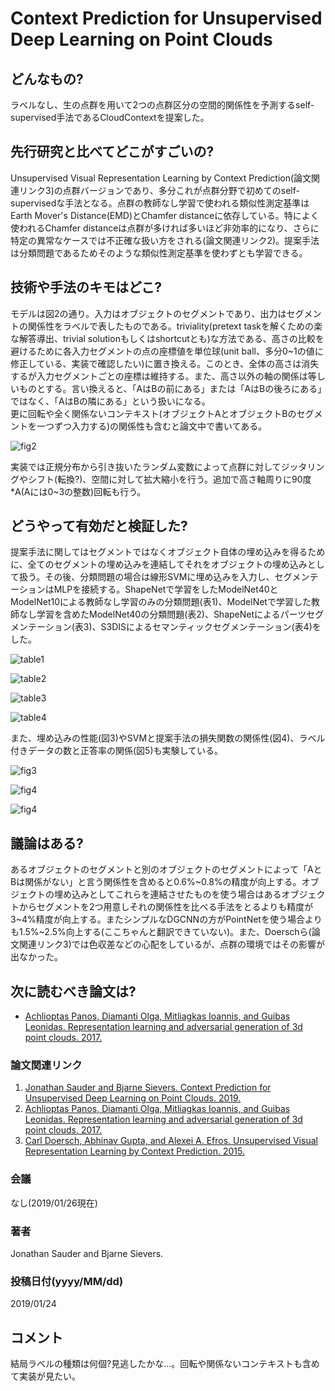 # Context Prediction for Unsupervised Deep Learning on Point Clouds

## どんなもの?
ラベルなし、生の点群を用いて2つの点群区分の空間的関係性を予測するself-supervised手法であるCloudContextを提案した。

## 先行研究と比べてどこがすごいの?
Unsupervised Visual Representation Learning by Context Prediction(論文関連リンク3)の点群バージョンであり、多分これが点群分野で初めてのself-supervisedな手法となる。点群の教師なし学習で使われる類似性測定基準はEarth Mover's Distance(EMD)とChamfer distanceに依存している。特によく使われるChamfer distanceは点群が多ければ多いほど非効率的になり、さらに特定の異常なケースでは不正確な扱い方をされる(論文関連リンク2)。提案手法は分類問題であるためそのような類似性測定基準を使わずとも学習できる。

## 技術や手法のキモはどこ?
モデルは図2の通り。入力はオブジェクトのセグメントであり、出力はセグメントの関係性をラベルで表したものである。triviality(pretext taskを解くための楽な解答導出、trivial solutionもしくはshortcutとも)な方法である、高さの比較を避けるために各入力セグメントの点の座標値を単位球(unit ball、多分0~1の値に修正している、実装で確認したい)に置き換える。このとき、全体の高さは消失するが入力セグメントごとの座標は維持する。また、高さ以外の軸の関係は等しいものとする。言い換えると、「AはBの前にある」または「AはBの後ろにある」ではなく、「AはBの隣にある」という扱いになる。  
更に回転や全く関係ないコンテキスト(オブジェクトAとオブジェクトBのセグメントを一つずつ入力する)の関係性も含むと論文中で書いてある。

![fig2](img/CPfUDLoPC/fig2.png)

実装では正規分布から引き抜いたランダム変数によって点群に対してジッタリングやシフト(転換?)、空間に対して拡大縮小を行う。追加で高さ軸周りに90度\*A(Aには0~3の整数)回転も行う。

## どうやって有効だと検証した?
提案手法に関してはセグメントではなくオブジェクト自体の埋め込みを得るために、全てのセグメントの埋め込みを連結してそれをオブジェクトの埋め込みとして扱う。その後、分類問題の場合は線形SVMに埋め込みを入力し、セグメンテーションはMLPを接続する。ShapeNetで学習をしたModelNet40とModelNet10による教師なし学習のみの分類問題(表1)、ModelNetで学習した教師なし学習を含めたModelNet40の分類問題(表2)、ShapeNetによるパーツセグメンテーション(表3)、S3DISによるセマンティックセグメンテーション(表4)をした。

![table1](img/CPfUDLoPC/table1.png)

![table2](img/CPfUDLoPC/table2.png)

![table3](img/CPfUDLoPC/table3.png)

![table4](img/CPfUDLoPC/table4.png)

また、埋め込みの性能(図3)やSVMと提案手法の損失関数の関係性(図4)、ラベル付きデータの数と正答率の関係(図5)も実験している。

![fig3](img/CPfUDLoPC/fig3.png)

![fig4](img/CPfUDLoPC/fig4.png)

![fig4](img/CPfUDLoPC/fig5.png)


## 議論はある?
あるオブジェクトのセグメントと別のオブジェクトのセグメントによって「AとBは関係がない」と言う関係性を含めると0.6%~0.8%の精度が向上する。オブジェクトの埋め込みとしてこれらを連結させたものを使う場合はあるオブジェクトからセグメントを2つ用意しそれの関係性を比べる手法をとるよりも精度が3\~4%精度が向上する。またシンプルなDGCNNの方がPointNetを使う場合よりも1.5%\~2.5%向上する(ここちゃんと翻訳できていない)。また、Doerschら(論文関連リンク3)では色収差などの心配をしているが、点群の環境ではその影響が出なかった。

## 次に読むべき論文は?
- [Achlioptas Panos, Diamanti Olga, Mitliagkas Ioannis, and Guibas Leonidas. Representation learning and adversarial generation of 3d point clouds. 2017.](https://arxiv.org/abs/1707.02392)

### 論文関連リンク
1. [Jonathan Sauder and Bjarne Sievers. Context Prediction for Unsupervised Deep Learning on Point Clouds. 2019.](https://arxiv.org/abs/1901.08396v1)
2. [Achlioptas Panos, Diamanti Olga, Mitliagkas Ioannis, and Guibas Leonidas. Representation learning and adversarial generation of 3d point clouds. 2017.](https://arxiv.org/abs/1707.02392)
3. [Carl Doersch, Abhinav Gupta, and Alexei A. Efros. Unsupervised Visual Representation Learning by Context Prediction. 2015.](https://arxiv.org/abs/1505.05192)

### 会議
なし(2019/01/26現在)

### 著者
Jonathan Sauder and Bjarne Sievers.

### 投稿日付(yyyy/MM/dd)
2019/01/24

## コメント
結局ラベルの種類は何個?見逃したかな...。回転や関係ないコンテキストも含めて実装が見たい。